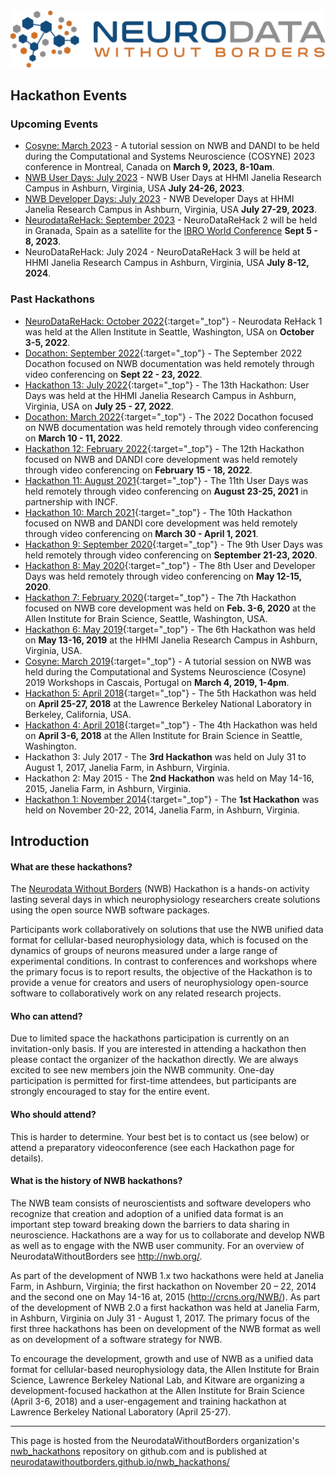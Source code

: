 <img alt="Remote hackathon" src="HCK08_2020_Remote/logo_brain_text_white_hor.png">

## Hackathon Events

### Upcoming Events
- [Cosyne: March 2023](Cosyne_2023/README.md) - A tutorial session on NWB and DANDI to be held during the 
  Computational and Systems Neuroscience (COSYNE) 2023 conference in Montreal, Canada on **March 9, 2023, 8-10am**.
- [NWB User Days: July 2023](HCK15_16_2023_Janelia/README.md) - NWB User Days at HHMI Janelia 
  Research Campus in Ashburn, Virginia, USA **July 24-26, 2023**.
- [NWB Developer Days: July 2023](HCK15_16_2023_Janelia/README.md) - NWB Developer Days at HHMI Janelia 
  Research Campus in Ashburn, Virginia, USA **July 27-29, 2023**.
- [NeurodataReHack: September 2023](HCK17_2023_Granada_RH/README.md) -  NeuroDataReHack 2 will be held in Granada, 
  Spain as a satellite for the [IBRO World Conference](https://ibro2023.org/) **Sept 5 - 8, 2023**.
- NeuroDataReHack: July 2024 - NeuroDataReHack 3 will be held at HHMI Janelia Research Campus in Ashburn, Virginia, 
  USA **July 8-12, 2024**.


### Past Hackathons
- [NeuroDataReHack: October 2022](HCK14_2022_Seattle_RH/README.md){:target="_top"} - Neurodata ReHack 1 was 
  held at the Allen Institute in Seattle, Washington, USA on **October 3-5, 2022**.
- [Docathon: September 2022](Docuthon_2022_09/README.md){:target="_top"} - The September 2022 Docathon focused on NWB
  documentation was held remotely through video conferencing on **Sept 22 - 23, 2022**.
- [Hackathon 13: July 2022](HCK13_2022_Janelia/README.md){:target="_top"} - The 13th Hackathon: User Days was held at the HHMI Janelia Research Campus in Ashburn, Virginia, USA on **July 25 - 27, 2022**.
- [Docathon: March 2022](Docuthon_2022/README.md){:target="_top"} - The 2022 Docathon focused on NWB documentation was held remotely through video conferencing on **March 10 - 11, 2022**.
- [Hackathon 12: February 2022](HCK12_2022_Remote/README.md){:target="_top"} - The 12th Hackathon focused on NWB and DANDI core development was held remotely through video conferencing on **February 15 - 18, 2022**.
- [Hackathon 11: August 2021](HCK11_2021_Remote/README.md){:target="_top"} - The 11th User Days was held remotely
  through video conferencing on **August 23-25, 2021** in partnership with INCF.
- [Hackathon 10: March 2021](HCK10_2021_Remote/README.md){:target="_top"} - The 10th Hackathon focused on NWB and DANDI core development was held remotely through video conferencing on **March 30 - April 1, 2021**.
- [Hackathon 9: September 2020](HCK09_2020_Remote/README.md){:target="_top"} - The 9th User Days was held remotely through video conferencing on **September 21-23, 2020**.
- [Hackathon 8: May 2020](HCK08_2020_Remote/README.md){:target="_top"} - The 8th User and Developer Days was held remotely through video conferencing on **May 12-15, 2020**.
- [Hackathon 7: February 2020](HCK07_2020_Seattle/README.md){:target="_top"} - The 7th Hackathon focused on NWB core development was held on **Feb. 3-6, 2020** at the Allen Institute for Brain Science, Seattle, Washington, USA.
- [Hackathon 6: May 2019](HCK06_2019_Janelia/README.md){:target="_top"} - The 6th Hackathon was held on **May 13-16, 2019** at the HHMI Janelia Research Campus in Ashburn, Virginia, USA.
- [Cosyne: March 2019](Cosyne_2019/README.md){:target="_top"} - A tutorial session on NWB was held during the Computational and Systems Neuroscience (Cosyne) 2019 Workshops in Cascais, Portugal on **March 4, 2019, 1-4pm**.
- [Hackathon 5: April 2018](HCK05_2018_Berkeley/README.md){:target="_top"} - The 5th Hackathon was held on **April 25-27, 2018** at the Lawrence Berkeley National Laboratory in Berkeley, California, USA.
- [Hackathon 4: April 2018](HCK04_2018_Seattle/README.md){:target="_top"} - The 4th Hackathon was held on **April 3-6, 2018** at the Allen Institute for Brain Science in Seattle, Washington.
- Hackathon 3: July 2017 - The **3rd Hackathon** was held on July 31 to August 1, 2017, Janelia Farm, in Ashburn, Virginia.
- Hackathon 2: May 2015 - The **2nd Hackathon** was held on May 14-16, 2015, Janelia Farm, in Ashburn, Virginia.
- [Hackathon 1: November 2014](http://crcns.org/NWB/hackathon-1){:target="_top"} - The **1st Hackathon** was held on November 20-22, 2014, Janelia Farm, in Ashburn, Virginia.

## Introduction

#### What are these hackathons?

The [Neurodata Without Borders][nwb-neurophysiology] (NWB) Hackathon is a hands-on activity lasting several days in which neurophysiology researchers create solutions using the open source NWB software packages.

Participants work collaboratively on solutions that use the NWB unified data format for cellular-based neurophysiology
data, which is focused on the dynamics of groups of neurons measured under a large range of experimental conditions.
In contrast to conferences and workshops where the primary focus is to report results, the objective of the Hackathon
is to provide a venue for creators and users of neurophysiology open-source software to collaboratively work on any
related research projects.

[nwb-neurophysiology]: http://www.nwb.org/nwb-neurophysiology/

#### Who can attend?

Due to limited space the hackathons participation is currently on an invitation-only basis. If
you are interested in attending a hackathon then please contact the organizer of the hackathon directly. We are
always excited to see new members join the NWB community. One-day participation is permitted for first-time attendees,
but participants are strongly encouraged to stay for the entire event.

#### Who should attend?

This is harder to determine. Your best bet is to contact us (see below) or attend a preparatory
videoconference (see each Hackathon page for details).

#### What is the history of NWB hackathons?

The NWB team consists of neuroscientists and software developers
who recognize that creation and adoption of a unified data format is an important step toward breaking down the
barriers to data sharing in neuroscience. Hackathons are a way for us to collaborate and develop NWB as well
as to engage with the NWB user community.  For an overview of NeurodataWithoutBorders see http://nwb.org/.

As part of the development of NWB 1.x two hackathons were held at Janelia Farm, in Ashburn, Virginia; the first
hackathon  on November 20 – 22, 2014 and the second one on May 14-16 at, 2015 (http://crcns.org/NWB/). As part of
the development of NWB 2.0 a first hackathon was held at Janelia Farm, in Ashburn, Virginia  on July 31 - August 1, 2017.
The primary focus of the first three hackathons has been on development of the NWB format as well as on development of a software strategy for NWB.

To encourage the development, growth and use of NWB as a unified data format for cellular-based neurophysiology
data, the Allen Institute for Brain Science, Lawrence Berkeley National Lab, and Kitware are organizing a
development-focused hackathon at the Allen Institute for Brain Science (April 3-6, 2018) and a user-engagement
and training hackathon at Lawrence Berkeley National Laboratory (April 25-27).

---

This page is hosted from the NeurodataWithoutBorders organization's [nwb_hackathons](https://github.com/NeurodataWithoutBorders/nwb_hackathons) repository on github.com and is published at [neurodatawithoutborders.github.io/nwb_hackathons/](https://neurodatawithoutborders.github.io/nwb_hackathons/)
